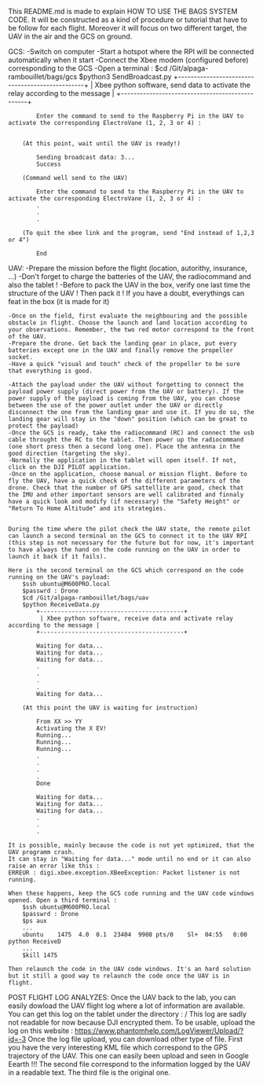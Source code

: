 This README.md is made to explain HOW TO USE THE BAGS SYSTEM CODE.
It will be constructed as a kind of procedure or tutorial that have to be follow for each flight.
Moreover it will focus on two different target, the UAV in the air and the GCS on ground.

GCS:
	-Switch on computer
	-Start a hotspot where the RPI will be connected automatically when it start
	-Connect the Xbee modem (configured before) corresponding to the GCS
	-Open a terminal :
		$cd /Git/alpaga-rambouillet/bags/gcs
		$python3 SendBroadcast.py
			+------------------------------------------------+
 			 | Xbee python software, send data to activate the relay according to the message  |
 			+------------------------------------------------+

			Enter the command to send to the Raspberry Pi in the UAV to activate the corresponding ElectroVane (1, 2, 3 or 4) :


		(At this point, wait until the UAV is ready!)

			Sending broadcast data: 3...
			Success

		(Command well send to the UAV)

			Enter the command to send to the Raspberry Pi in the UAV to activate the corresponding ElectroVane (1, 2, 3 or 4) :
			.
			.
			.

		(To quit the xbee link and the program, send "End instead of 1,2,3 or 4")

			End

UAV:
	-Prepare the mission before the flight (location, autorithy, insurance, ...)
	-Don't forget to charge the batteries of the UAV, the radiocommand and also the tablet !
	-Before to pack the UAV in the box, verify one last time the structure of the UAV ! Then pack it ! If you have a doubt, everythings can feat in the box (it is made for it)	

	-Once on the field, first evaluate the neighbouring and the possible obstacle in flight. Choose the launch and land location according to your observations. Remember, the two red motor correspond to the front of the UAV.
	-Prepare the drone. Get back the landing gear in place, put every batteries except one in the UAV and finally remove the propeller socket.
	-Have a quick "visual and touch" check of the propeller to be sure that everything is good. 

	-Attach the payload under the UAV without forgetting to connect the payload power supply (direct power from the UAV or battery). If the power supply of the payload is coming from the UAV, you can choose between the use of the power outlet under the UAV or directly disconnect the one from the landing gear and use it. If you do so, the landing gear will stay in the "down" position (which can be great to protect the payload)
	-Once the GCS is ready, take the radiocommand (RC) and connect the usb cable throught the RC to the tablet. Then power up the radiocommand (one short press then a second long one). Place the antenna in the good direction (targeting the sky).
	-Normally the application in the tablet will open itself. If not, click on the DJI PILOT application.
	-Once on the application, choose manual or mission flight. Before to fly the UAV, have a quick check of the different parameters of the drone. Check that the number of GPS sattellite are good, check that the IMU and other important sensors are well calibrated and finnaly have a quick look and modify (if necessary) the "Safety Height" or "Return To Home Altitude" and its strategies. 


	During the time where the pilot check the UAV state, the remote pilot can launch a second terminal on the GCS to connect it to the UAV RPI (this step is not necessary for the future but for now, it's important to have always the hand on the code running on the UAV in order to launch it back if it fails).

	Here is the second terminal on the GCS which correspond on the code running on the UAV's payload:
		$ssh ubuntu@M600PRO.local
		$passwrd : Drone
		$cd /Git/alpaga-rambouillet/bags/uav
		$python ReceiveData.py
			+-----------------------------------------+
			 | Xbee python software, receive data and activate relay according to the message |
			+-----------------------------------------+

			Waiting for data...
			Waiting for data...
			Waiting for data...
			.
			.
			.
			.
			Waiting for data...

		(At this point the UAV is waiting for instruction)

			From XX >> YY
			Activating the X EV!
			Running...
			Running...
			Running...
			.
			.
			.
			.
			Done

			Waiting for data...
			Waiting for data...
			Waiting for data...
			.
			.
			.

	It is possible, mainly because the code is not yet optimized, that the UAV programm crash. 
	It can stay in "Waiting for data..." mode until no end or it can also raise an error like this :
	ERREUR : digi.xbee.exception.XBeeException: Packet listener is not running.

	When these happens, keep the GCS code running and the UAV code windows opened. Open a third terminal :
		$ssh ubuntu@M600PRO.local
		$passwrd : Drone
		$ps aux
		...
		ubuntu    1475  4.0  0.1  23404  9908 pts/0    Sl+  04:55   0:00 python ReceiveD
		...
		$kill 1475

	Then relaunch the code in the UAV code windows. It's an hard solution but it still a good way to relaunch the code once the UAV is in flight.


POST FLIGHT LOG ANALYZES:
	Once the UAV back to the lab, you can easily dowload the UAV flight log where a lot of information are available.
	You can get this log on the tablet under the directory :
	/
	This log are sadly not readable for now because DJI encrypted them.
	To be usable, upload the log on this website : https://www.phantomhelp.com/LogViewer/Upload/?id=-3
	Once the log file upload, you can download other type of file.
	First you have the very interesting KML file which correspond to the GPS trajectory of the UAV. This one can easily been upload and seen in Google Eearth !!!
	The second file correspond to the information logged by the UAV in a readable text.
	The third file is the original one.